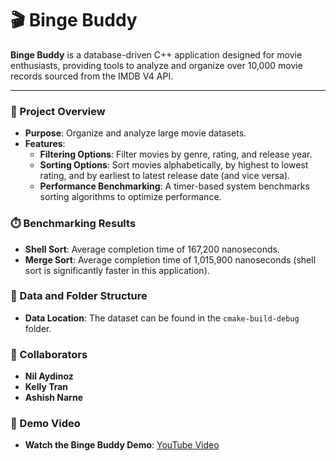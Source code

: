 # 🎬 Binge Buddy

**Binge Buddy** is a database-driven C++ application designed for movie enthusiasts, providing tools to analyze and organize over 10,000 movie records sourced from the IMDB V4 API.

---

### 🌟 Project Overview

- **Purpose**: Organize and analyze large movie datasets.
- **Features**:
  - **Filtering Options**: Filter movies by genre, rating, and release year.
  - **Sorting Options**: Sort movies alphabetically, by highest to lowest rating, and by earliest to latest release date (and vice versa).
  - **Performance Benchmarking**: A timer-based system benchmarks sorting algorithms to optimize performance.

### ⏱️ Benchmarking Results

- **Shell Sort**: Average completion time of 167,200 nanoseconds.
- **Merge Sort**: Average completion time of 1,015,900 nanoseconds (shell sort is significantly faster in this application).

### 📂 Data and Folder Structure

- **Data Location**: The dataset can be found in the `cmake-build-debug` folder.

### 👥 Collaborators

- **Nil Aydinoz**
- **Kelly Tran**
- **Ashish Narne**

### 🎥 Demo Video

- **Watch the Binge Buddy Demo**: [YouTube Video](https://www.youtube.com/watch?v=6wQDGxxp6n8)
